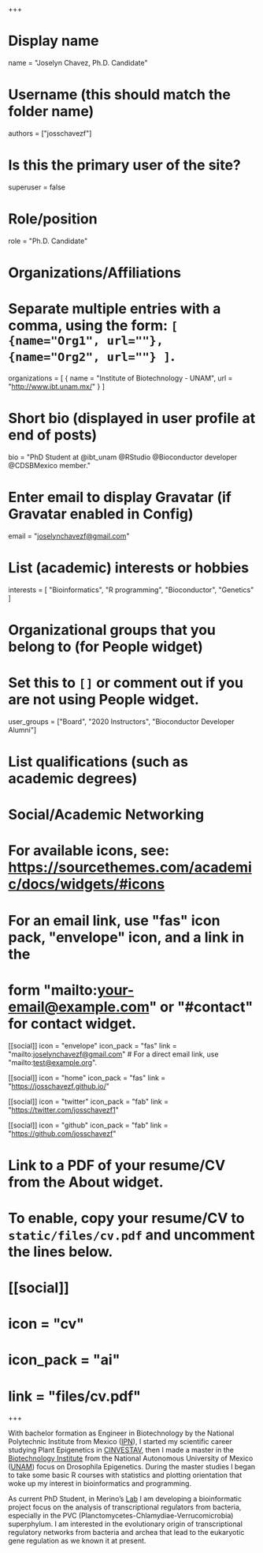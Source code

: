 +++
# Display name
name = "Joselyn Chavez, Ph.D. Candidate"

# Username (this should match the folder name)
authors = ["josschavezf"]

# Is this the primary user of the site?
superuser = false

# Role/position
role = "Ph.D. Candidate"

# Organizations/Affiliations
#   Separate multiple entries with a comma, using the form: `[ {name="Org1", url=""}, {name="Org2", url=""} ]`.
organizations = [ { name = "Institute of Biotechnology - UNAM", url = "http://www.ibt.unam.mx/" } ]

# Short bio (displayed in user profile at end of posts)
bio = "PhD Student at @ibt_unam @RStudio @Bioconductor developer @CDSBMexico member."

# Enter email to display Gravatar (if Gravatar enabled in Config)
email = "joselynchavezf@gmail.com"

# List (academic) interests or hobbies
interests = [
  "Bioinformatics",
  "R programming",
  "Bioconductor",
  "Genetics"
]

# Organizational groups that you belong to (for People widget)
#   Set this to `[]` or comment out if you are not using People widget.
user_groups = ["Board", "2020 Instructors", "Bioconductor Developer Alumni"]

# List qualifications (such as academic degrees)

# Social/Academic Networking
# For available icons, see: https://sourcethemes.com/academic/docs/widgets/#icons
#   For an email link, use "fas" icon pack, "envelope" icon, and a link in the
#   form "mailto:your-email@example.com" or "#contact" for contact widget.

[[social]]
  icon = "envelope"
  icon_pack = "fas"
  link = "mailto:joselynchavezf@gmail.com"  # For a direct email link, use "mailto:test@example.org".

[[social]]
  icon = "home"
  icon_pack = "fas"
  link = "https://josschavezf.github.io/"

[[social]]
  icon = "twitter"
  icon_pack = "fab"
  link = "https://twitter.com/josschavezf1"

[[social]]
  icon = "github"
  icon_pack = "fab"
  link = "https://github.com/josschavezf"

# Link to a PDF of your resume/CV from the About widget.
# To enable, copy your resume/CV to `static/files/cv.pdf` and uncomment the lines below.
# [[social]]
#   icon = "cv"
#   icon_pack = "ai"
#   link = "files/cv.pdf"

+++

With bachelor formation as Engineer in Biotechnology by the National Polytechnic Institute from Mexico ([IPN](http://www.upiig.ipn.mx/)), I started my scientific career studying Plant Epigenetics in [CINVESTAV](http://www.ira.cinvestav.mx/), then I made a master in the [Biotechnology Institute](http://www.ibt.unam.mx/) from the National Autonomous University of Mexico ([UNAM](http://www.unam.mx/)) focus on Drosophila Epigenetics. During the master studies I began to take some basic R courses with statistics and plotting orientation that woke up my interest in bioinformatics and programming.

As current PhD Student, in Merino’s [Lab](http://www.ibt.unam.mx/server/PRG.base?tipo:doc,dir:PRG.grupo,par:Gep,tit:_Grupo_del__Dr._Enrique_Merino) I am developing a bioinformatic project focus on the analysis of transcriptional regulators from bacteria, especially in the PVC (Planctomycetes-Chlamydiae-Verrucomicrobia) superphylum. I am interested in the evolutionary origin of transcriptional regulatory networks from bacteria and archea that lead to the eukaryotic gene regulation as we known it at present.
